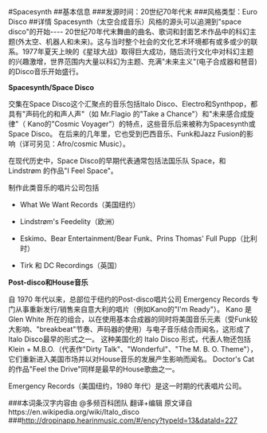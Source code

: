 #Spacesynth
##基本信息
###发源时间：20世纪70年代末
###风格类型：Euro Disco
##详情
Spacesynth（太空合成音乐）风格的源头可以追溯到"space disco"的开始----
20世纪70年代末舞曲的曲名、歌词和封面艺术作品中的科幻主题(外太空、机器人和未来)。这与当时整个社会的文化艺术环境都有或多或少的联系。1977年夏天上映的《星球大战》取得巨大成功，随后流行文化中对科幻主题的兴趣激增，世界范围内大量以科幻为主题、充满"未来主义"(电子合成器和琶音)的Disco音乐开始盛行。



**Spacesynth/Space Disco**

交集在Space Disco这个汇聚点的音乐包括Italo Disco、Electro和Synthpop，都具有"声码化的和声人声"（如 Mr.Flagio
的"Take a Chance"）和"未来感合成旋律"（ Kano的"Cosmic
Voyager"）的特点，这些音乐后来被称为Spacesynth或Space Disco。 在后来的几年里，它也受到巴西音乐、Funk和Jazz
Fusion的影响（详可另见：Afro/cosmic Music）。



在现代历史中，Space Disco的早期代表通常包括法国乐队 Space，和 Lindstrøm 的作品"I Feel Space"。



制作此类音乐的唱片公司包括

  * What We Want Records（美国纽约）

  * Lindstrøm's Feedelity（欧洲）

  * Eskimo、Bear Entertainment/Bear Funk、Prins Thomas' Full Pupp（比利时）

  * Tirk 和 DC Recordings（英国）



**Post-disco和House音乐**

自 1970 年代以来，总部位于纽约的Post-disco唱片公司 Emergency Records
专门从事重新发行/销售来自意大利的唱片（例如Kano的"I'm Ready"）。 Kano 是 Glen White
所在的组合，以在使用基本合成器的同时将美国音乐元素（受Funk较大影响、"breakbeat"节奏、声码器的使用）与电子音乐结合而闻名，这形成了 Italo
Disco最早的形式之一。 这种美国化的 Italo Disco 形式，代表人物还包括 Klein + M.B.O.（代表作"Dirty
Talk"、"Wonderful"、"The M. B. O. Theme"），它们重新进入美国市场并以对House音乐的发展产生影响而闻名。
Doctor's Cat的作品"Feel the Drive"同样是最早的House歌曲之一。



Emergency Records（美国纽约，1980 年代）是这一时期的代表唱片公司。







###本词条汉字内容由 @多频百科团队 翻译+编辑
原文译自https://en.wikipedia.org/wiki/Italo_disco
###http://dropinapp.hearinmusic.com/#/ency?typeId=13&dataId=227
